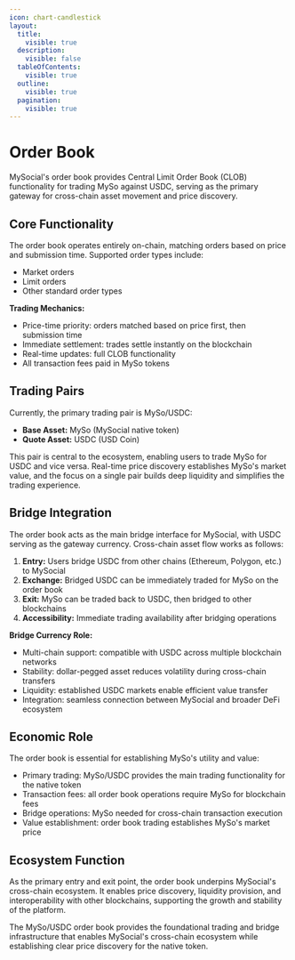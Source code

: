 ```yaml
---
icon: chart-candlestick
layout:
  title:
    visible: true
  description:
    visible: false
  tableOfContents:
    visible: true
  outline:
    visible: true
  pagination:
    visible: true
---
```


# Order Book

MySocial's order book provides Central Limit Order Book (CLOB) functionality for trading MySo against USDC, serving as the primary gateway for cross-chain asset movement and price discovery.

## Core Functionality

The order book operates entirely on-chain, matching orders based on price and submission time. Supported order types include:
- Market orders
- Limit orders
- Other standard order types

**Trading Mechanics:**
- Price-time priority: orders matched based on price first, then submission time
- Immediate settlement: trades settle instantly on the blockchain
- Real-time updates: full CLOB functionality
- All transaction fees paid in MySo tokens

## Trading Pairs

Currently, the primary trading pair is MySo/USDC:
- **Base Asset:** MySo (MySocial native token)
- **Quote Asset:** USDC (USD Coin)

This pair is central to the ecosystem, enabling users to trade MySo for USDC and vice versa. Real-time price discovery establishes MySo's market value, and the focus on a single pair builds deep liquidity and simplifies the trading experience.

## Bridge Integration

The order book acts as the main bridge interface for MySocial, with USDC serving as the gateway currency. Cross-chain asset flow works as follows:
1. **Entry:** Users bridge USDC from other chains (Ethereum, Polygon, etc.) to MySocial
2. **Exchange:** Bridged USDC can be immediately traded for MySo on the order book
3. **Exit:** MySo can be traded back to USDC, then bridged to other blockchains
4. **Accessibility:** Immediate trading availability after bridging operations

**Bridge Currency Role:**
- Multi-chain support: compatible with USDC across multiple blockchain networks
- Stability: dollar-pegged asset reduces volatility during cross-chain transfers
- Liquidity: established USDC markets enable efficient value transfer
- Integration: seamless connection between MySocial and broader DeFi ecosystem

## Economic Role

The order book is essential for establishing MySo's utility and value:
- Primary trading: MySo/USDC provides the main trading functionality for the native token
- Transaction fees: all order book operations require MySo for blockchain fees
- Bridge operations: MySo needed for cross-chain transaction execution
- Value establishment: order book trading establishes MySo's market price

## Ecosystem Function

As the primary entry and exit point, the order book underpins MySocial's cross-chain ecosystem. It enables price discovery, liquidity provision, and interoperability with other blockchains, supporting the growth and stability of the platform.

The MySo/USDC order book provides the foundational trading and bridge infrastructure that enables MySocial's cross-chain ecosystem while establishing clear price discovery for the native token.
